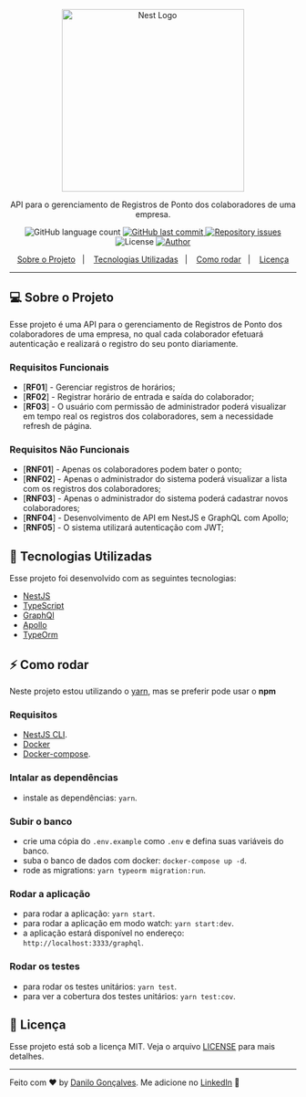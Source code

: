 <p align="center">
  <a href="http://nestjs.com/" target="blank"><img src="https://nestjs.com/img/logo_text.svg" width="320" alt="Nest Logo" /></a>
</p>

<p align="center">
  API para o gerenciamento de Registros de Ponto dos colaboradores de uma empresa.
</p>

<p align="center">
  <img alt="GitHub language count" src="https://img.shields.io/github/languages/count/goncadanilo/brainny-register-api.svg">

  <a href="https://github.com/goncadanilo/brainny-register-api/commits/master">
    <img alt="GitHub last commit" src="https://img.shields.io/github/last-commit/goncadanilo/brainny-register-api.svg">
  </a>

  <a href="https://github.com/goncadanilo/brainny-register-api/issues">
    <img alt="Repository issues" src="https://img.shields.io/github/issues/goncadanilo/brainny-register-api.svg">
  </a>

  <img alt="License" src="https://img.shields.io/badge/license-MIT-brightgreen">

  <a href="https://github.com/goncadanilo/">
    <img alt="Author" src="https://img.shields.io/badge/author-Danilo%20Gon%C3%A7alves-blue">
  </a>
</p>

<p align="center">
  <a href="#-sobre-o-projeto">Sobre o Projeto</a>&nbsp;&nbsp;&nbsp;|&nbsp;&nbsp;&nbsp;
  <a href="#-tecnologias-utilizadas">Tecnologias Utilizadas</a>&nbsp;&nbsp;&nbsp;|&nbsp;&nbsp;&nbsp;
  <a href="#-como-rodar">Como rodar</a>&nbsp;&nbsp;&nbsp;|&nbsp;&nbsp;&nbsp;
  <a href="#-licença">Licença</a>
</p>

---

## 💻 Sobre o Projeto

Esse projeto é uma API para o gerenciamento de Registros de Ponto dos colaboradores de uma empresa, no qual cada colaborador efetuará autenticação e realizará o registro do seu ponto diariamente.

### Requisitos Funcionais
- [**RF01**] - Gerenciar registros de horários;
- [**RF02**] - Registrar horário de entrada e saída do colaborador;
- [**RF03**] - O usuário com permissão de administrador poderá visualizar em tempo real os registros dos colaboradores, sem a necessidade refresh de página.

### Requisitos Não Funcionais
- [**RNF01**] - Apenas os colaboradores podem bater o ponto;
- [**RNF02**] - Apenas o administrador do sistema poderá visualizar a lista com os registros dos colaboradores;
- [**RNF03**] - Apenas o administrador do sistema poderá cadastrar novos colaboradores;
- [**RNF04**] - Desenvolvimento de API em NestJS e GraphQL com Apollo;
- [**RNF05**] - O sistema utilizará autenticação com JWT;

## 🚀 Tecnologias Utilizadas

Esse projeto foi desenvolvido com as seguintes tecnologias:

- [NestJS](https://nestjs.com/)
- [TypeScript](https://www.typescriptlang.org/)
- [GraphQl](https://graphql.org/)
- [Apollo](https://www.apollographql.com/)
- [TypeOrm](https://typeorm.io)

## ⚡ Como rodar

Neste projeto estou utilizando o [yarn](https://yarnpkg.com/), mas se preferir pode usar o **npm**

### Requisitos

- [NestJS CLI](https://docs.nestjs.com/first-steps).
- [Docker](https://www.docker.com/)
- [Docker-compose](https://docs.docker.com/compose/install/).

### Intalar as dependências

- instale as dependências: `yarn`.

### Subir o banco

- crie uma cópia do `.env.example` como `.env` e defina suas variáveis do banco.
- suba o banco de dados com docker: `docker-compose up -d`.
- rode as migrations: `yarn typeorm migration:run`.

### Rodar a aplicação

- para rodar a aplicação: `yarn start`.
- para rodar a aplicação em modo watch: `yarn start:dev`.
- a aplicação estará disponível no endereço: `http://localhost:3333/graphql`.

### Rodar os testes

- para rodar os testes unitários: `yarn test`.
- para ver a cobertura dos testes unitários: `yarn test:cov`.

## 📝 Licença

Esse projeto está sob a licença MIT. Veja o arquivo [LICENSE](LICENSE.md) para mais detalhes.

---

Feito com ♥ by [Danilo Gonçalves](https://github.com/goncadanilo). Me adicione no [LinkedIn](https://www.linkedin.com/in/goncadanilo/) :wave:
